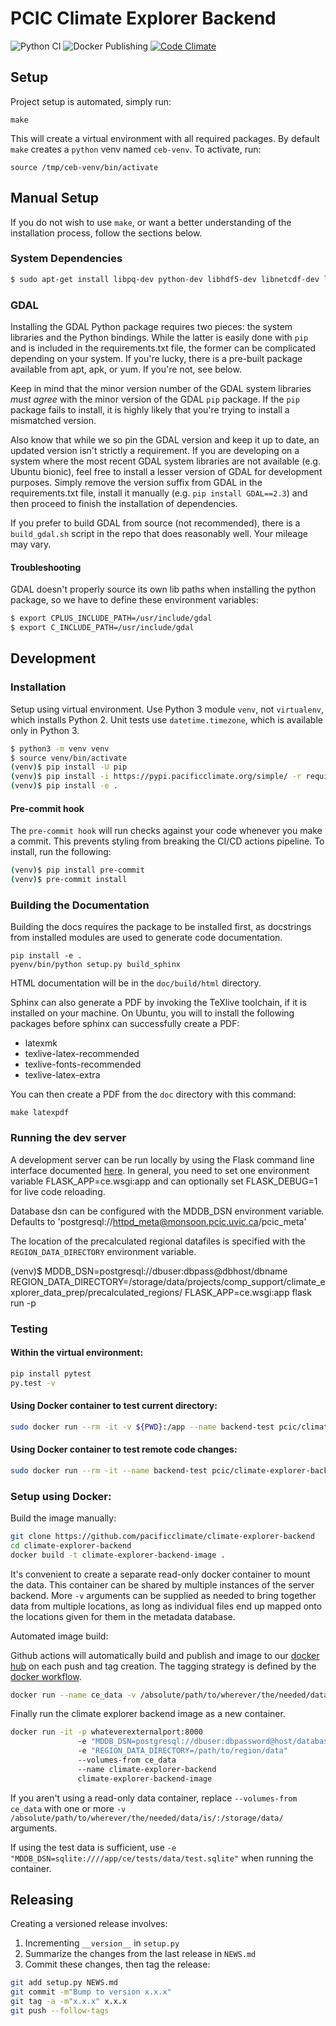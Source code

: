 # PCIC Climate Explorer Backend

![Python CI](https://github.com/pacificclimate/climate-explorer-backend/workflows/Python%20CI/badge.svg)
![Docker Publishing](https://github.com/pacificclimate/climate-explorer-backend/workflows/Docker%20Publishing/badge.svg)
[![Code Climate](https://codeclimate.com/github/pacificclimate/climate-explorer-backend/badges/gpa.svg)](https://codeclimate.com/github/pacificclimate/climate-explorer-backend)

## Setup

Project setup is automated, simply run:
```
make
```

This will create a virtual environment with all required packages. By default `make` creates a `python` venv named `ceb-venv`. To activate, run:
```
source /tmp/ceb-venv/bin/activate
```

## Manual Setup

If you do not wish to use `make`, or want a better understanding of the installation process, follow the sections below.

### System Dependencies

```bash
$ sudo apt-get install libpq-dev python-dev libhdf5-dev libnetcdf-dev libgdal-dev
```

### GDAL

Installing the GDAL Python package requires two pieces: the system
libraries and the Python bindings. While the latter is easily done
with `pip` and is included in the requirements.txt file, the former
can be complicated depending on your system. If you're lucky, there is
a pre-built package available from apt, apk, or yum. If you're not,
see below.

Keep in mind that the minor version number of the GDAL system
libraries *must agree* with the minor version of the GDAL `pip`
package. If the `pip` package fails to install, it is highly likely
that you're trying to install a mismatched version.

Also know that while we so pin the GDAL version and keep it up to
date, an updated version isn't strictly a requirement. If you are
developing on a system where the most recent GDAL system libraries are
not available (e.g. Ubuntu bionic), feel free to install a lesser
version of GDAL for development purposes. Simply remove the version
suffix from GDAL in the requirements.txt file, install it manually
(e.g. `pip install GDAL==2.3`) and then proceed to finish the
installation of dependencies.

If you prefer to build GDAL from source (not recommended), there is a
`build_gdal.sh` script in the repo that does reasonably well. Your
mileage may vary.

#### Troubleshooting

GDAL doesn't properly source its own lib paths when installing the python package, so we have to define
these environment variables:

```bash
$ export CPLUS_INCLUDE_PATH=/usr/include/gdal
$ export C_INCLUDE_PATH=/usr/include/gdal
```

## Development

### Installation

Setup using virtual environment.
Use Python 3 module `venv`, not `virtualenv`, which installs Python 2.
Unit tests use `datetime.timezone`, which is available only in Python 3.

```bash
$ python3 -m venv venv
$ source venv/bin/activate
(venv)$ pip install -U pip
(venv)$ pip install -i https://pypi.pacificclimate.org/simple/ -r requirements.txt
(venv)$ pip install -e .
```

#### Pre-commit hook
The `pre-commit hook` will run checks against your code whenever you make a commit. This prevents styling from breaking the CI/CD actions pipeline. To install, run the following:
```bash
(venv)$ pip install pre-commit
(venv)$ pre-commit install
```

### Building the Documentation

Building the docs requires the package to be installed first, as docstrings from installed modules are used to generate code documentation.

```
pip install -e .
pyenv/bin/python setup.py build_sphinx
```

HTML documentation will be in the `doc/build/html` directory.

Sphinx can also generate a PDF by invoking the TeXlive toolchain, if it is installed on your machine. On Ubuntu, you will to install the following packages before sphinx can successfully create a PDF:
* latexmk
* texlive-latex-recommended
* texlive-fonts-recommended
* texlive-latex-extra

You can then create a PDF from the `doc` directory with this command:
```
make latexpdf
```

### Running the dev server

A development server can be run locally by using the Flask command line interface documented [here](http://flask.pocoo.org/docs/0.12/cli/). In general, you need to set one environment variable FLASK_APP=ce.wsgi:app and can optionally set FLASK_DEBUG=1 for live code reloading.

Database dsn can be configured with the MDDB_DSN environment variable. Defaults to 'postgresql://httpd_meta@monsoon.pcic.uvic.ca/pcic_meta'

The location of the precalculated regional datafiles is specified with the `REGION_DATA_DIRECTORY` environment variable.

(venv)$ MDDB_DSN=postgresql://dbuser:dbpass@dbhost/dbname REGION_DATA_DIRECTORY=/storage/data/projects/comp_support/climate_explorer_data_prep/precalculated_regions/ FLASK_APP=ce.wsgi:app flask run -p <port>

### Testing

#### Within the virtual environment:

```bash
pip install pytest
py.test -v
```

#### Using Docker container to test current directory:

```bash
sudo docker run --rm -it -v ${PWD}:/app --name backend-test pcic/climate-explorer-backend bash -c "pip install pytest; py.test -v ce/tests"
```

#### Using Docker container to test remote code changes:

```bash
sudo docker run --rm -it --name backend-test pcic/climate-explorer-backend bash -c "apt-get update; apt-get install -yq git; git fetch; git checkout <commit-ish>; pip install pytest; py.test -v ce/tests"
```

### Setup using Docker:
Build the image manually:
```bash
git clone https://github.com/pacificclimate/climate-explorer-backend
cd climate-explorer-backend
docker build -t climate-explorer-backend-image .
```

It's convenient to create a separate read-only docker container to mount the data. This container can be shared by multiple instances of the server backend. More `-v` arguments can be supplied as needed to bring together data from multiple locations, as long as individual files end up mapped onto the locations given for them in the metadata database.

Automated image build:

Github actions will automatically build and publish and image to our [docker hub](https://hub.docker.com/r/pcic/climate-explorer-backend) on each push and tag creation. The tagging strategy is defined by the [docker workflow](https://github.com/marketplace/actions/build-and-push-docker-images#tag_with_ref).

```bash
docker run --name ce_data -v /absolute/path/to/wherever/the/needed/data/is/:/storage/data/:ro ubuntu 16.04
```

Finally run the climate explorer backend image as a new container.

```bash
docker run -it -p whateverexternalport:8000
               -e "MDDB_DSN=postgresql://dbuser:dbpassword@host/databasename"
               -e "REGION_DATA_DIRECTORY=/path/to/region/data"
               --volumes-from ce_data
               --name climate-explorer-backend
               climate-explorer-backend-image
```

If you aren't using a read-only data container, replace `--volumes-from ce_data` with one or more `-v /absolute/path/to/wherever/the/needed/data/is/:/storage/data/` arguments.

If using the test data is sufficient, use `-e "MDDB_DSN=sqlite:////app/ce/tests/data/test.sqlite"` when running the container.

## Releasing

Creating a versioned release involves:

1. Incrementing `__version__` in `setup.py`
2. Summarize the changes from the last release in `NEWS.md`
3. Commit these changes, then tag the release:

  ```bash
git add setup.py NEWS.md
git commit -m"Bump to version x.x.x"
git tag -a -m"x.x.x" x.x.x
git push --follow-tags
  ```
